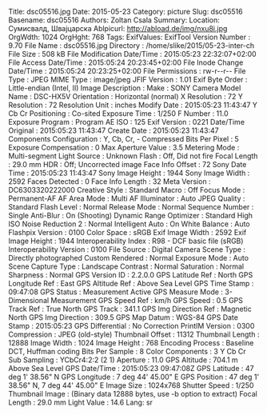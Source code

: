 Title: dsc05516.jpg
Date: 2015-05-23
Category: picture
Slug: dsc05516
Basename: dsc05516
Authors: Zoltan Csala
Summary:
Location: Сумисвалд, Швајцарска
Ablpicurl: http://abload.de/img/nxu8i.jpg
OrgWdth: 1024
OrgHght: 768
Tags:
ExifValues: ExifTool Version Number : 9.70
            File Name : dsc05516.jpg
            Directory : /home/slike/2015/05-23-inter-ch
            File Size : 508 kB
            File Modification Date/Time : 2015:05:23 22:32:07+02:00
            File Access Date/Time : 2015:05:24 20:23:45+02:00
            File Inode Change Date/Time : 2015:05:24 20:23:25+02:00
            File Permissions : rw-r--r--
            File Type : JPEG
            MIME Type : image/jpeg
            JFIF Version : 1.01
            Exif Byte Order : Little-endian (Intel, II)
            Image Description :
            Make : SONY
            Camera Model Name : DSC-HX5V
            Orientation : Horizontal (normal)
            X Resolution : 72
            Y Resolution : 72
            Resolution Unit : inches
            Modify Date : 2015:05:23 11:43:47
            Y Cb Cr Positioning : Co-sited
            Exposure Time : 1/250
            F Number : 11.0
            Exposure Program : Program AE
            ISO : 125
            Exif Version : 0221
            Date/Time Original : 2015:05:23 11:43:47
            Create Date : 2015:05:23 11:43:47
            Components Configuration : Y, Cb, Cr, -
            Compressed Bits Per Pixel : 5
            Exposure Compensation : 0
            Max Aperture Value : 3.5
            Metering Mode : Multi-segment
            Light Source : Unknown
            Flash : Off, Did not fire
            Focal Length : 29.0 mm
            HDR : Off; Uncorrected image
            Face Info Offset : 72
            Sony Date Time : 2015:05:23 11:43:47
            Sony Image Height : 1944
            Sony Image Width : 2592
            Faces Detected : 0
            Face Info Length : 32
            Meta Version : DC6303320222000
            Creative Style : Standard
            Macro : Off
            Focus Mode : Permanent-AF
            AF Area Mode : Multi
            AF Illuminator : Auto
            JPEG Quality : Standard
            Flash Level : Normal
            Release Mode : Normal
            Sequence Number : Single
            Anti-Blur : On (Shooting)
            Dynamic Range Optimizer : Standard
            High ISO Noise Reduction 2 : Normal
            Intelligent Auto : On
            White Balance : Auto
            Flashpix Version : 0100
            Color Space : sRGB
            Exif Image Width : 2592
            Exif Image Height : 1944
            Interoperability Index : R98 - DCF basic file (sRGB)
            Interoperability Version : 0100
            File Source : Digital Camera
            Scene Type : Directly photographed
            Custom Rendered : Normal
            Exposure Mode : Auto
            Scene Capture Type : Landscape
            Contrast : Normal
            Saturation : Normal
            Sharpness : Normal
            GPS Version ID : 2.2.0.0
            GPS Latitude Ref : North
            GPS Longitude Ref : East
            GPS Altitude Ref : Above Sea Level
            GPS Time Stamp : 09:47:08
            GPS Status : Measurement Active
            GPS Measure Mode : 3-Dimensional Measurement
            GPS Speed Ref : km/h
            GPS Speed : 0.5
            GPS Track Ref : True North
            GPS Track : 341.1
            GPS Img Direction Ref : Magnetic North
            GPS Img Direction : 309.5
            GPS Map Datum : WGS-84
            GPS Date Stamp : 2015:05:23
            GPS Differential : No Correction
            PrintIM Version : 0300
            Compression : JPEG (old-style)
            Thumbnail Offset : 11312
            Thumbnail Length : 12888
            Image Width : 1024
            Image Height : 768
            Encoding Process : Baseline DCT, Huffman coding
            Bits Per Sample : 8
            Color Components : 3
            Y Cb Cr Sub Sampling : YCbCr4:2:2 (2 1)
            Aperture : 11.0
            GPS Altitude : 704.1 m Above Sea Level
            GPS Date/Time : 2015:05:23 09:47:08Z
            GPS Latitude : 47 deg 1' 38.56" N
            GPS Longitude : 7 deg 44' 45.00" E
            GPS Position : 47 deg 1' 38.56" N, 7 deg 44' 45.00" E
            Image Size : 1024x768
            Shutter Speed : 1/250
            Thumbnail Image : (Binary data 12888 bytes, use -b option to extract)
            Focal Length : 29.0 mm
            Light Value : 14.6
Lang: sr

